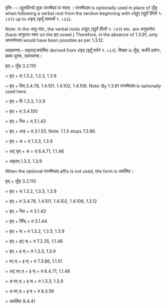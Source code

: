 

वृत्तिः --: द्युतादिभ्यो लुङः परस्मैपदं वा स्यात् । परस्मैपदम् is optionally used in place of लुँङ् when following a verbal root from the section beginning with √द्युत् (द्युतँ दीप्तौ १. ८४२) up to √कृप् (कृपूँ सामर्थ्ये १. ८६६).


Note: In the धातु-पाठ:, the verbal roots √द्युत् (द्युतँ दीप्तौ १. ८४२)  etc. are अनुदात्तेतः (have अनुदात्त-स्वरः on the इत् vowel.) Therefore, in the absence of 1.3.91, only आत्मनेपदम् would have been possible as per 1.3.12.


उदाहरणम् – अवृतत्/अवर्तिष्ट derived from √वृत् (वृतुँ वर्तने १. ८६२). विवक्षा is लुँङ्, कर्तरि प्रयोगः, प्रथम-पुरुषः, एकवचनम्।


वृत् + लुँङ् 3.2.110

= वृत् + ल् 1.3.2, 1.3.3, 1.3.9

= वृत् + तिप् 3.4.78, 1.4.101, 1.4.102, 1.4.108. Note: By 1.3.91 परस्मैपदम् is optionally used here.

= वृत् + ति 1.3.3, 1.3.9

= वृत् + त् 3.4.100

= वृत् + च्लि + त् 3.1.43

= वृत् + अङ् + त् 3.1.55. Note: 1.1.5 stops 7.3.86.

= वृत् + अ + त् 1.3.3, 1.3.9

= अट् वृत् + अ + त् 6.4.71, 1.1.46

= अवृतत् 1.3.3, 1.3.9


When the optional परस्मैपदम् affix is not used, the form is अवर्तिष्ट।


वृत् + लुँङ् 3.2.110

= वृत् + ल् 1.3.2, 1.3.3, 1.3.9

= वृत् + त 3.4.78, 1.4.101, 1.4.102, 1.4.108, 1.3.12

= वृत् + च्लि + त 3.1.43

= वृत् + सिँच् + त 3.1.44

= वृत् + स् + त 1.3.2, 1.3.3, 1.3.9

= वृत् + इट् स् + त 7.2.35, 1.1.46

= वृत् + इ स् + त 1.3.3, 1.3.9

= वर् त् + इ स् + त 7.3.86, 1.1.51

= अट् वर् त् + इ स् + त 6.4.71, 1.1.46

= अ वर् त् + इ स् + त 1.3.3, 1.3.9

= अ वर् त् + इ ष् + त 8.3.59

= अवर्तिष्ट 8.4.41

